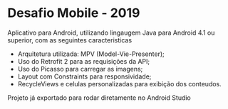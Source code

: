 # Desafio Mobile - 2019

Aplicativo para Android, utilizando lingaugem Java para Android 4.1 ou superior, com as seguintes caracteristicas


- Arquitetura utilizada: MPV (Model-Vie-Presenter);
- Uso do Retrofit 2 para as requisições da API;
- Uso do Picasso para carregar as imagens;
- Layout com Constraints para responsividade;
- RecycleViews e celulas personalizadas para exibição dos conteudos.

Projeto já exportado para rodar diretamente no Android Studio

